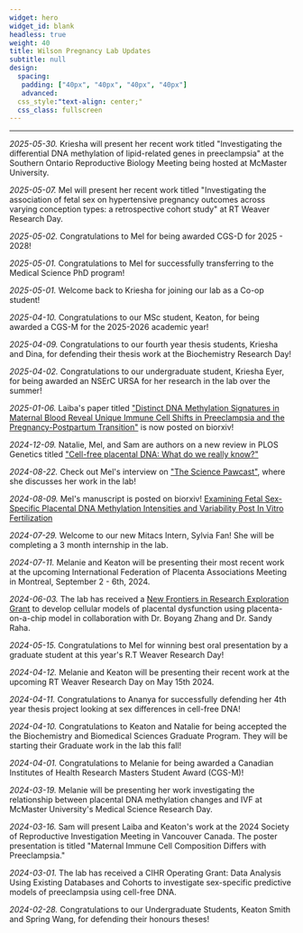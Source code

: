 ```yaml
---
widget: hero
widget_id: blank
headless: true
weight: 40
title: Wilson Pregnancy Lab Updates
subtitle: null
design:
  spacing:
   padding: ["40px", "40px", "40px", "40px"]
   advanced:
  css_style:"text-align: center;"
  css_class: fullscreen
---
```


-----------------------------------
*2025-05-30.* Kriesha will present her recent work titled "Investigating the differential DNA methylation of lipid-related genes in preeclampsia" at the Southern Ontario Reproductive Biology Meeting being hosted at McMaster University.

*2025-05-07.* Mel will present her recent work titled "Investigating the association of fetal sex on hypertensive pregnancy outcomes across varying conception types: a retrospective cohort study" at RT Weaver Research Day.

*2025-05-02.* Congratulations to Mel for being awarded CGS-D for 2025 - 2028!

*2025-05-01.* Congratulations to Mel for successfully transferring to the Medical Science PhD program!

*2025-05-01.* Welcome back to Kriesha for joining our lab as a Co-op student!

*2025-04-10.* Congratulations to our MSc student, Keaton, for being awarded a CGS-M for the 2025-2026 academic year!

*2025-04-09.* Congratulations to our fourth year thesis students, Kriesha and Dina, for defending their thesis work at the Biochemistry Research Day!

*2025-04-02.* Congratulations to our undergraduate student, Kriesha Eyer, for being awarded an NSErC URSA for her research in the lab over the summer!

*2025-01-06.* Laiba's paper titled ["Distinct DNA Methylation Signatures in Maternal Blood Reveal Unique Immune Cell Shifts in Preeclampsia and the Pregnancy-Postpartum Transition"](https://www.biorxiv.org/content/10.1101/2024.12.13.628167v1.abstract) is now posted on biorxiv!

*2024-12-09.* Natalie, Mel, and Sam are authors on a new review in PLOS Genetics titled ["Cell-free placental DNA: What do we really know?"](https://journals.plos.org/plosgenetics/article?id=10.1371/journal.pgen.1011484)

*2024-08-22.* Check out Mel's interview on ["The Science Pawcast"](https://bunsenbernerbmd.buzzsprout.com/413041/15625913-season-6-episode-25-heat-and-drugs-cats-vs-dogs-and-the-science-of-epigenetics-with-melanie-lemaire), where she discusses her work in the lab!

*2024-08-09.* Mel's manuscript is posted on biorxiv! [Examining Fetal Sex-Specific Placental DNA Methylation Intensities and Variability Post In Vitro Fertilization](https://www.biorxiv.org/content/10.1101/2024.08.08.604307v1)

*2024-07-29.* Welcome to our new Mitacs Intern, Sylvia Fan! She will be completing a 3 month internship in the lab.

*2024-07-11.* Melanie and Keaton will be presenting their most recent work at the upcoming International Federation of Placenta Associations Meeting in Montreal, September 2 - 6th, 2024.

*2024-06-03.* The lab has received a [New Frontiers in Research Exploration Grant](https://brighterworld.mcmaster.ca/articles/mcmaster-nfrf-grants-2024/) to develop cellular models of placental dysfunction using placenta-on-a-chip model in collaboration with Dr. Boyang Zhang and Dr. Sandy Raha.

*2024-05-15.* Congratulations to Mel for winning best oral presentation by a graduate student at this year's R.T Weaver Research Day!

*2024-04-12.* Melanie and Keaton will be presenting their recent work at the upcoming RT Weaver Research Day on May 15th 2024.

*2024-04-11.* Congratulations to Ananya for successfully defending her 4th year thesis project looking at sex differences in cell-free DNA!

*2024-04-10.* Congratulations to Keaton and Natalie for being accepted the the Biochemistry and Biomedical Sciences Graduate Program. They will be starting their Graduate work in the lab this fall!

*2024-04-01.* Congratulations to Melanie for being awarded a Canadian Institutes of Health Research  Masters Student Award (CGS-M)!

*2024-03-19.* Melanie will be presenting her work investigating the relationship between placental DNA methylation changes and IVF at McMaster University's Medical Science Research Day. 

*2024-03-16.* Sam will present Laiba and Keaton's work at the 2024 Society of Reproductive Investigation Meeting in Vancouver Canada. The poster presentation is titled "Maternal Immune Cell Composition Differs with Preeclampsia."

*2024-03-01.* The lab has received a CIHR Operating Grant: Data Analysis Using Existing Databases and Cohorts to investigate sex-specific predictive models of preeclampsia using cell-free DNA.

*2024-02-28.* Congratulations to our Undergraduate Students, Keaton Smith and Spring Wang, for defending their honours theses!




